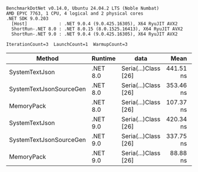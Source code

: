 ```

BenchmarkDotNet v0.14.0, Ubuntu 24.04.2 LTS (Noble Numbat)
AMD EPYC 7763, 1 CPU, 4 logical and 2 physical cores
.NET SDK 9.0.203
  [Host]            : .NET 9.0.4 (9.0.425.16305), X64 RyuJIT AVX2
  ShortRun-.NET 8.0 : .NET 8.0.15 (8.0.1525.16413), X64 RyuJIT AVX2
  ShortRun-.NET 9.0 : .NET 9.0.4 (9.0.425.16305), X64 RyuJIT AVX2

IterationCount=3  LaunchCount=1  WarmupCount=3  

```
| Method                  | Runtime  | data                 | Mean      | Error     | StdDev   | Min       | Max       | Gen0   | Allocated |
|------------------------ |--------- |--------------------- |----------:|----------:|---------:|----------:|----------:|-------:|----------:|
| SystemTextJson          | .NET 8.0 | Seria(...)Class [26] | 441.51 ns | 10.561 ns | 0.579 ns | 441.14 ns | 442.17 ns | 0.0196 |     328 B |
| SystemTextJsonSourceGen | .NET 8.0 | Seria(...)Class [26] | 353.46 ns |  7.233 ns | 0.396 ns | 353.02 ns | 353.78 ns | 0.0219 |     368 B |
| MemoryPack              | .NET 8.0 | Seria(...)Class [26] | 107.37 ns | 15.209 ns | 0.834 ns | 106.78 ns | 108.32 ns | 0.0076 |     128 B |
| SystemTextJson          | .NET 9.0 | Seria(...)Class [26] | 420.34 ns | 21.689 ns | 1.189 ns | 419.07 ns | 421.43 ns | 0.0196 |     328 B |
| SystemTextJsonSourceGen | .NET 9.0 | Seria(...)Class [26] | 337.75 ns | 34.926 ns | 1.914 ns | 335.97 ns | 339.78 ns | 0.0219 |     368 B |
| MemoryPack              | .NET 9.0 | Seria(...)Class [26] |  88.88 ns |  2.465 ns | 0.135 ns |  88.75 ns |  89.02 ns | 0.0076 |     128 B |
